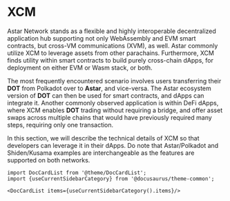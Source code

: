 # XCM

Astar Network stands as a flexible and highly interoperable decentralized application hub supporting not only WebAssembly and EVM smart contracts, but cross-VM communications (XVM), as well.
Astar commonly utilize XCM to leverage assets from other parachains. Furthermore, XCM finds utility within smart contracts to build purely cross-chain dApps, for deployment on either EVM or Wasm stack, or both.



The most frequently encountered scenario involves users transferring their **DOT** from Polkadot over to **Astar**, and vice-versa. The Astar ecosystem version of **DOT** can then be used for smart contracts, and dApps can integrate it. Another commonly observed application is within DeFi dApps, where XCM enables **DOT** trading without requiring a bridge, and offer asset swaps across multiple chains that would have previously required many steps, requiring only one transaction.

In this section, we will describe the technical details of XCM so that developers can leverage it in their dApps. Do note that Astar/Polkadot and Shiden/Kusama examples are interchangeable as the features are supported on both networks.

```mdx-code-block
import DocCardList from '@theme/DocCardList';
import {useCurrentSidebarCategory} from '@docusaurus/theme-common';

<DocCardList items={useCurrentSidebarCategory().items}/>
```
